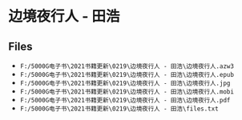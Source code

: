 # 边境夜行人 - 田浩

## Files

- `F:/5000G电子书\2021书籍更新\0219\边境夜行人 - 田浩\边境夜行人.azw3`
- `F:/5000G电子书\2021书籍更新\0219\边境夜行人 - 田浩\边境夜行人.epub`
- `F:/5000G电子书\2021书籍更新\0219\边境夜行人 - 田浩\边境夜行人.jpg`
- `F:/5000G电子书\2021书籍更新\0219\边境夜行人 - 田浩\边境夜行人.mobi`
- `F:/5000G电子书\2021书籍更新\0219\边境夜行人 - 田浩\边境夜行人.pdf`
- `F:/5000G电子书\2021书籍更新\0219\边境夜行人 - 田浩\files.txt`
